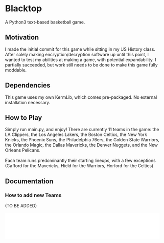 # Blacktop

A Python3 text-based basketball game.

## Motivation
I made the initial commit for this game while sitting in my US History class. After solely making encryption/decryption software up until this point, I wanted to test my abilities at making a game, with potential expandability. I partially succeeded, but work still needs to be done to make this game fully moddable.

## Dependencies
This game uses my own KermLib, which comes pre-packaged. No external installation necessary.

## How to Play
Simply run main.py, and enjoy!
There are currently 11 teams in the game: the LA Clippers, the Los Angeles Lakers, the Boston Celtics, the New York Knicks, the Phoenix Suns, the Philadelphia 76ers, the Golden State Warriors, the Orlando Magic, the Dallas Mavericks, the Denver Nuggets, and the New Orleans Pelicans.
<br/> <br/>
Each team runs predominantly their starting lineups, with a few exceptions (Gafford for the Mavericks, Hield for the Warriors, Horford for the Celtics)

## Documentation

### How to add new Teams
(TO BE ADDED)

![kermitine](https://github.com/kermitine/kermitine/blob/b523c5954ea8820f70eb6ff786f2dbec7ce08955/images/kermitine.png)

